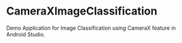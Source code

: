 # CameraXImageClassification
Demo Application for Image Classification using CameraX feature in Android Studio. 
